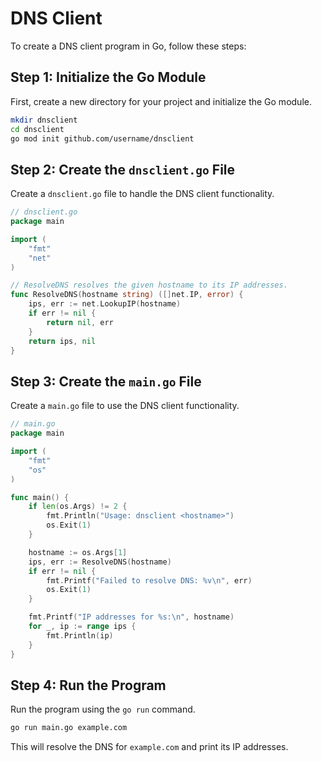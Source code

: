 # DNS Client

To create a DNS client program in Go, follow these steps:

## Step 1: Initialize the Go Module

First, create a new directory for your project and initialize the Go module.

```sh
mkdir dnsclient
cd dnsclient
go mod init github.com/username/dnsclient
```

## Step 2: Create the `dnsclient.go` File

Create a `dnsclient.go` file to handle the DNS client functionality.

```go
// dnsclient.go
package main

import (
    "fmt"
    "net"
)

// ResolveDNS resolves the given hostname to its IP addresses.
func ResolveDNS(hostname string) ([]net.IP, error) {
    ips, err := net.LookupIP(hostname)
    if err != nil {
        return nil, err
    }
    return ips, nil
}
```

## Step 3: Create the `main.go` File

Create a `main.go` file to use the DNS client functionality.

```go
// main.go
package main

import (
    "fmt"
    "os"
)

func main() {
    if len(os.Args) != 2 {
        fmt.Println("Usage: dnsclient <hostname>")
        os.Exit(1)
    }

    hostname := os.Args[1]
    ips, err := ResolveDNS(hostname)
    if err != nil {
        fmt.Printf("Failed to resolve DNS: %v\n", err)
        os.Exit(1)
    }

    fmt.Printf("IP addresses for %s:\n", hostname)
    for _, ip := range ips {
        fmt.Println(ip)
    }
}
```

## Step 4: Run the Program

Run the program using the `go run` command.

```sh
go run main.go example.com
```

This will resolve the DNS for `example.com` and print its IP addresses.